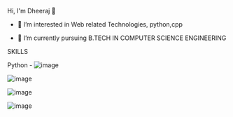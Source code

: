 Hi, I'm Dheeraj 👋 

- 👀 I’m interested in Web related Technologies, python,cpp 

- 🌱 I’m currently pursuing B.TECH IN COMPUTER SCIENCE ENGINEERING 
 



SKILLS 

Python - ![image](https://user-images.githubusercontent.com/88535295/149729643-52eacf74-72e0-4471-beb7-8d525e6c7a00.png)             


![image](https://user-images.githubusercontent.com/88535295/149730451-997a3c7a-b6ba-430e-b0a2-949be52d46e0.png)


![image](https://user-images.githubusercontent.com/88535295/149730654-50cbde8e-c63a-4ec1-b931-442acdf44aea.png)


![image](https://user-images.githubusercontent.com/88535295/149730740-8292c255-cfbb-4218-acf7-15371ffe21e3.png)

















